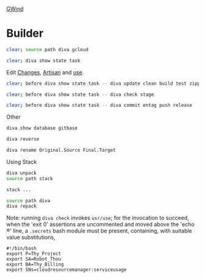 [GWind](readMe.md)



# Builder
```bash
clear; source path diva gcloud
```
```bash
clear; diva show state task
```
Edit [Changes](changes.md), [Artisan](artisan.md) and [use](usr/use).
```bash
clear; before diva show state task -- diva update clean build test zippe install
```
```bash
clear; before diva show state task -- diva check stage
```
```bash
clear; before diva show state task -- diva commit entag push release
```
Other
```bash
diva show database gitbase
```
```bash
diva reverse
```
```bash
diva rename Original.Source Final.Target
```
Using Stack
```bash
diva unpack
source path stack
```
```bash
stack ...
```
```bash
source path diva
diva repack
```
Note: running `diva check` invokes `usr/use`; for the invocation to succeed, when the 'exit 0' assertions are uncommented and moved above the 'echo ®' line, a `.secrets` bash module must be present, containing, with suitable value substitutions,
```
#!/bin/bash
export P=Thy_Project
export SA=Robot_Thou
export BA=Thy_Billing
export SNs=cloudresourcemanager:serviceusage
```
